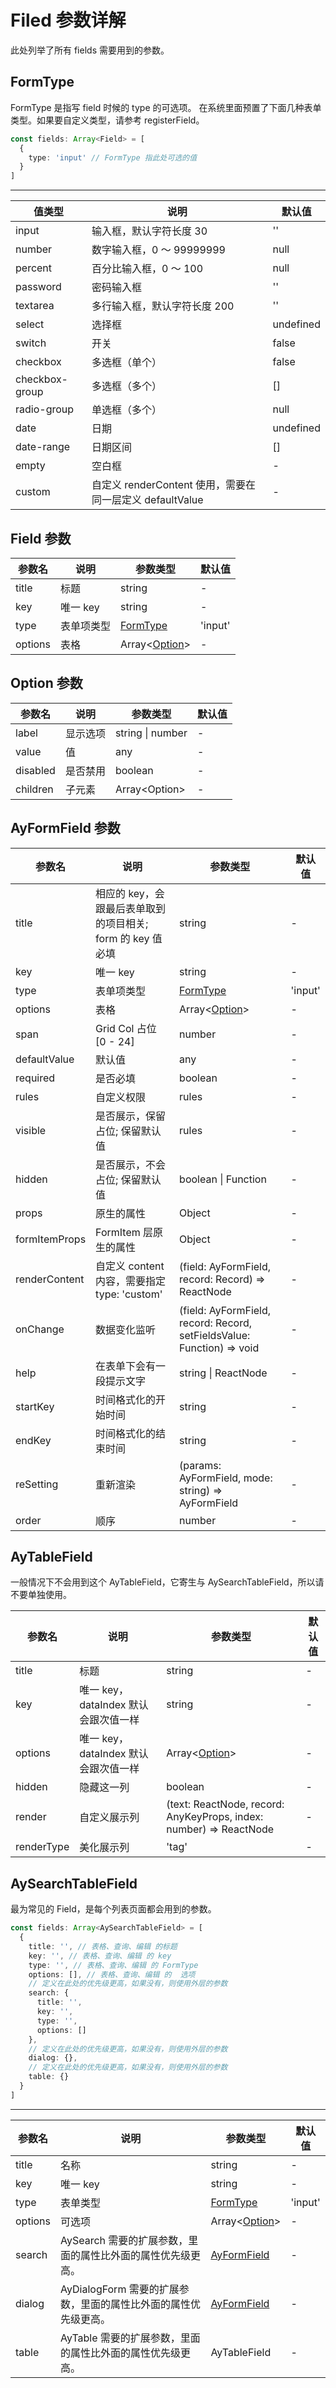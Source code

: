 # Filed 参数详解

此处列举了所有 fields 需要用到的参数。

## FormType

FormType 是指写 field 时候的 type 的可选项。
在系统里面预置了下面几种表单类型。如果要自定义类型，请参考 registerField。

```typescript
const fields: Array<Field> = [
  {
    type: 'input' // FormType 指此处可选的值
  }
]
```

<hr/>

| 值类型         | 说明                                                     | 默认值    |
| -------------- | -------------------------------------------------------- | --------- |
| input          | 输入框，默认字符长度 30                                  | ''        |
| number         | 数字输入框，0 ～ 99999999                                | null      |
| percent        | 百分比输入框，0 ～ 100                                   | null      |
| password       | 密码输入框                                               | ''        |
| textarea       | 多行输入框，默认字符长度 200                             | ''        |
| select         | 选择框                                                   | undefined |
| switch         | 开关                                                     | false     |
| checkbox       | 多选框（单个）                                           | false     |
| checkbox-group | 多选框（多个）                                           | []        |
| radio-group    | 单选框（多个）                                           | null      |
| date           | 日期                                                     | undefined |
| date-range     | 日期区间                                                 | []        |
| empty          | 空白框                                                   | -         |
| custom         | 自定义 renderContent 使用，需要在同一层定义 defaultValue | -         |

## Field 参数

| 参数名  | 说明       | 参数类型                | 默认值  |
| ------- | ---------- | ----------------------- | ------- |
| title   | 标题       | string                  | -       |
| key     | 唯一 key   | string                  | -       |
| type    | 表单项类型 | [FormType][formtype]    | 'input' |
| options | 表格       | Array<[Option][option]> | -       |

## Option 参数

| 参数名   | 说明     | 参数类型         | 默认值 |
| -------- | -------- | ---------------- | ------ |
| label    | 显示选项 | string \| number | -      |
| value    | 值       | any              | -      |
| disabled | 是否禁用 | boolean          | -      |
| children | 子元素   | Array<Option\>   | -      |

## AyFormField 参数

| 参数名        | 说明                                                       | 参数类型                                                               | 默认值  |
| ------------- | ---------------------------------------------------------- | ---------------------------------------------------------------------- | ------- |
| title         | 相应的 key，会跟最后表单取到的项目相关; form 的 key 值必填 | string                                                                 | -       |
| key           | 唯一 key                                                   | string                                                                 | -       |
| type          | 表单项类型                                                 | [FormType][formtype]                                                   | 'input' |
| options       | 表格                                                       | Array<[Option][option]>                                                | -       |
| span          | Grid Col 占位 [0 - 24]                                     | number                                                                 | -       |
| defaultValue  | 默认值                                                     | any                                                                    | -       |
| required      | 是否必填                                                   | boolean                                                                | -       |
| rules         | 自定义权限                                                 | rules                                                                  | -       |
| visible       | 是否展示，保留占位; 保留默认值                             | rules                                                                  | -       |
| hidden        | 是否展示，不会占位; 保留默认值                             | boolean \| Function                                                    | -       |
| props         | 原生的属性                                                 | Object                                                                 | -       |
| formItemProps | FormItem 层原生的属性                                      | Object                                                                 | -       |
| renderContent | 自定义 content 内容，需要指定 type: 'custom'               | (field: AyFormField, record: Record) => ReactNode                      | -       |
| onChange      | 数据变化监听                                               | (field: AyFormField, record: Record, setFieldsValue: Function) => void | -       |
| help          | 在表单下会有一段提示文字                                   | string \| ReactNode                                                    | -       |
| startKey      | 时间格式化的开始时间                                       | string                                                                 | -       |
| endKey        | 时间格式化的结束时间                                       | string                                                                 | -       |
| reSetting     | 重新渲染                                                   | (params: AyFormField, mode: string) => AyFormField                     | -       |
| order         | 顺序                                                       | number                                                                 | -       |

## AyTableField

一般情况下不会用到这个 AyTableField，它寄生与 AySearchTableField，所以请不要单独使用。

| 参数名     | 说明                                 | 参数类型                                                           | 默认值 |
| ---------- | ------------------------------------ | ------------------------------------------------------------------ | ------ |
| title      | 标题                                 | string                                                             | -      |
| key        | 唯一 key，dataIndex 默认会跟次值一样 | string                                                             | -      |
| options    | 唯一 key，dataIndex 默认会跟次值一样 | Array<[Option][option]>                                            | -      |
| hidden     | 隐藏这一列                           | boolean                                                            | -      |
| render     | 自定义展示列                         | (text: ReactNode, record: AnyKeyProps, index: number) => ReactNode | -      |
| renderType | 美化展示列                           | 'tag'                                                              | -      |

## AySearchTableField

最为常见的 Field，是每个列表页面都会用到的参数。

```typescript
const fields: Array<AySearchTableField> = [
  {
    title: '', // 表格、查询、编辑 的标题
    key: '', // 表格、查询、编辑 的 key
    type: '', // 表格、查询、编辑 的 FormType
    options: [], // 表格、查询、编辑 的  选项
    // 定义在此处的优先级更高，如果没有，则使用外层的参数
    search: {
      title: '',
      key: '',
      type: '',
      options: []
    },
    // 定义在此处的优先级更高，如果没有，则使用外层的参数
    dialog: {},
    // 定义在此处的优先级更高，如果没有，则使用外层的参数
    table: {}
  }
]
```

<hr />

| 参数名  | 说明                                                            | 参数类型                   | 默认值  |
| ------- | --------------------------------------------------------------- | -------------------------- | ------- |
| title   | 名称                                                            | string                     | -       |
| key     | 唯一 key                                                        | string                     | -       |
| type    | 表单类型                                                        | [FormType][formtype]       | 'input' |
| options | 可选项                                                          | Array<[Option][option]>    | -       |
| search  | AySearch 需要的扩展参数，里面的属性比外面的属性优先级更高。     | [AyFormField][ayformfield] | -       |
| dialog  | AyDialogForm 需要的扩展参数，里面的属性比外面的属性优先级更高。 | [AyFormField][ayformfield] | -       |
| table   | AyTable 需要的扩展参数，里面的属性比外面的属性优先级更高。      | AyTableField               | -       |

[formtype]: ./filed%E5%8F%82%E6%95%B0%E8%AF%A6%E8%A7%A3#formtype
[option]: ./filed%E5%8F%82%E6%95%B0%E8%AF%A6%E8%A7%A3#option-%E5%8F%82%E6%95%B0
[ayformfield]: ./filed%E5%8F%82%E6%95%B0%E8%AF%A6%E8%A7%A3#ayformfield-%E5%8F%82%E6%95%B0
